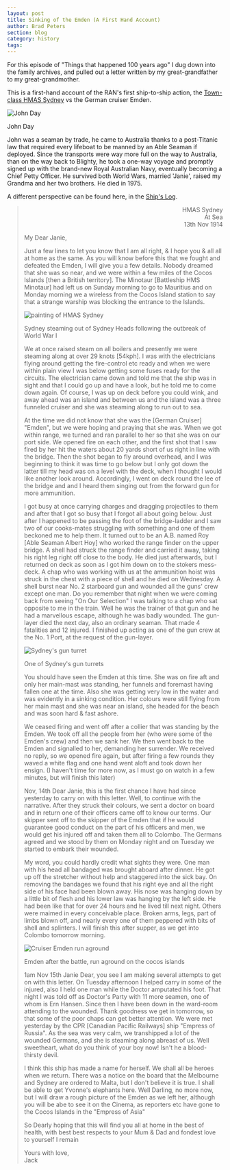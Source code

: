 ```yaml
---
layout: post
title: Sinking of the Emden (A First Hand Account)
author: Brad Peters
section: blog
category: history
tags: 
---
```


For this episode of "Things that happened 100 years ago" I dug down into the family archives, and pulled out a letter written by my great-grandfather to my great-grandmother.

This is a first-hand account of the RAN's first ship-to-ship action, the <a href="http://www.navy.gov.au/hmas-sydney-i" target="_blank">Town-class HMAS Sydney</a> vs the German cruiser Emden.

<!--more-->

<div class="blog-image-left-port">
  <img src="/blog/assets/2014-11/john-day.jpg" alt="John Day">
  <p>John Day</p>
</div>
John was a seaman by trade, he came to Australia thanks to a post-Titanic law that required every lifeboat to be manned by an Able Seaman if deployed. Since the transports were way more full on the way to Australia, than on the way back to Blighty, he took a one-way voyage and promptly signed up with the brand-new Royal Australian Navy, eventually becoming a Chief Petty Officer. He survived both World Wars, married 'Janie', raised my Grandma and her two brothers. He died in 1975.

A different perspective can be found here, in the <a href="/blog/assets/2014-11/sydney-log.jpg" target="_blank" rel="nofollow">Ship's Log</a>.

<blockquote>
  <p style="text-align:right;">HMAS Sydney<br>At Sea<br>13th Nov 1914</p>
  <p>My Dear Janie,</p>
  <p>Just a few lines to let you know that I am all right, &amp; I hope you &amp; all all at home as the same. As you will know before this that we fought and defeated the Emden, I will give you a few details. Nobody dreamed that she was so near, and we were within a few miles of the Cocos Islands [then a British territory]. The Minotaur [Battleship HMS Minotaur] had left us on Sunday morning to go to Mauritius and on Monday morning we a wireless from the Cocos Island station to say that a strange warship was blocking the entrance to the Islands.</p>
  <div class="blog-image-right-land">
    <img src="/blog/assets/2014-11/sydney-heads.jpg" alt="painting of HMAS Sydney">
    <p>Sydney<span style="font-style:none;"> steaming out of Sydney Heads following the outbreak of World War I</span></p>
  </div>
  <p>We at once raised steam on all boilers and presently we were steaming along at over 29 knots [54kph]. I was with the electricians flying around getting the fire-control etc ready and when we were within plain view I was below getting some fuses ready for the circuits. The electrician came down and told me that the ship was in sight and that I could go up and have a look, but he told me to come down again. Of course, I was up on deck before you could wink, and away ahead was an island and between us and the island was a three funneled cruiser and she was steaming along to run out to sea.</p>
  <p>At the time we did not know that she was the [German Cruiser] "Emden", but we were hoping and praying that she was. When we got within range, we turned and ran parallel to her so that she was on our port side. We opened fire on each other, and the first shot that I saw fired by her hit the waters about 20 yards short of us right in line with the bridge. Then the shot began to fly around overhead, and I was beginning to think it was time to go below but I only got down the latter till my head was on a level with the deck, when I thought I would like another look around. Accordingly, I went on deck round the lee of the bridge and and I heard them singing out from the forward gun for more ammunition.</p>
  <p>I got busy at once carrying charges and dragging projectiles to them and after that I got so busy that I forgot all about going below. Just after I happened to be passing the foot of the bridge-ladder and I saw two of our cooks-mates struggling with something and one of them beckoned me to help them. It turned out to be an A.B. named Roy [Able Seaman Albert Hoy] who worked the range finder on the upper bridge. A shell had struck the range finder and carried it away, taking his right leg right off close to the body. He died just afterwards, but I returned on deck as soon as I got him down on to the stokers mess-deck. A chap who was working with us at the ammunition hoist was struck in the chest with a piece of shell and he died on Wednesday. A shell burst near No. 2 starboard gun and wounded all the guns' crew except one man. Do you remember that night when we were coming back from seeing "On Our Selection" I was talking to a chap who sat opposite to me in the train. Well he was the trainer of that gun and he had a marvellous escape, although he was badly wounded. The gun-layer died the next day, also an ordinary seaman. That made 4 fatalities and 12 injured. I finished up acting as one of the gun crew at the No. 1 Port, at the request of the gun-layer.</p>
  <div class="blog-image-left-land">
    <img src="/blog/assets/2014-11/sydney-gun.png" alt="Sydney's gun turret">
    <p><span style="font-style:none;">One of </span>Sydney's<span style="font-style:none;"> gun turrets</span></p>
  </div>  <p>You should have seen the Emden at this time. She was on fire aft and only her main-mast was standing, her funnels and foremast having fallen one at the time. Also she was getting very low in the water and was evidently in a sinking condition. Her colours were still flying from her main mast and she was near an island, she headed for the beach and was soon hard &amp; fast ashore.</p>
  <p>We ceased firing and went off after a collier that was standing by the Emden. We took off all the people from her (who were some of the Emden's crew) and then we sank her. We then went back to the Emden and signalled to her, demanding her surrender. We received no reply, so we opened fire again, but after firing a few rounds they waved a white flag and one hand went aloft and took down her ensign. (I haven't time for more now, as I must go on watch in a few minutes, but will finish this later)</p>
  <p>Nov, 14th Dear Janie, this is the first chance I have had since yesterday to carry on with this letter. Well, to continue with the narrative. After they struck their colours, we sent a doctor on board and in return one of their officers came off to know our terms. Our skipper sent off to the skipper of the Emden that if he would guarantee good conduct on the part of his officers and men, we would get his injured off and taken them all to Colombo. The Germans agreed and we stood by them on Monday night and on Tuesday we started to embark their wounded.</p>
  <p>My word, you could hardly credit what sights they were. One man with his head all bandaged was brought aboard after dinner. He got up off the stretcher without help and staggered into the sick bay. On removing the bandages we found that his right eye and all the right side of his face had been blown away. His nose was hanging down by a little bit of flesh and his lower law was hanging by the left side. He had been like that for over 24 hours and he lived till next night. Others were maimed in every conceivable place. Broken arms, legs, part of limbs blown off, and nearly every one of them peppered with bits of shell and splinters. I will finish this after supper, as we get into Colombo tomorrow morning.</p>
  <div class="blog-image-right-land">
    <img src="/blog/assets/2014-11/emden-aground.jpg" alt="Cruiser Emden run aground">
    <p>Emden<span style="font-style:none;"> after the battle, run aground on the cocos islands</span></p>
  </div>
  <p>1am Nov 15th Janie Dear, you see I am making several attempts to get on with this letter. On Tuesday afternoon I helped carry in some of the injured, also I held one man while the Doctor amputated his foot. That night I was told off as Doctor's Party with 11 more seamen, one of whom is Ern Hansen. Since then I have been down in the ward-room attending to the wounded. Thank goodness we get in tomorrow, so that some of the poor chaps can get better attention. We were met yesterday by the CPR [Canadian Pacific Railways] ship "Empress of Russia". As the sea was very calm, we transhipped a lot of the wounded Germans, and she is steaming along abreast of us. Well sweetheart, what do you think of your boy now! Isn't he a blood-thirsty devil.</p>
  <p>I think this ship has made a name for herself. We shall all be heroes when we return. There was a notice on the board that the Melbourne and Sydney are ordered to Malta, but I don't believe it is true. I shall be able to get Yvonne's elephants here. Well Darling, no more now, but I will draw a rough picture of the Emden as we left her, although you will be abe to see it on the Cinema, as reporters etc have gone to the Cocos Islands in the "Empress of Asia"</p>
  <p>So Dearly hoping that this will find you all at home in the best of health, with best best respects to your Mum &amp; Dad and fondest love to yourself I remain</p>
  <p>Yours with love,<br>Jack</p>
</blockquote>